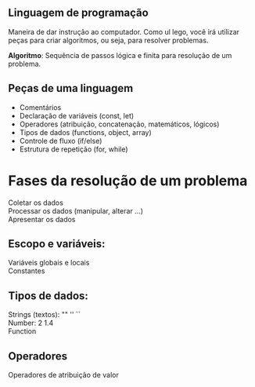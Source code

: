 ## Linguagem de programação

Maneira de dar instrução ao computador.
Como ul lego, você irá utilizar peças para criar algoritmos, ou seja, para resolver problemas.

**Algoritmo**: Sequência de passos lógica e finita para resolução de um problema.

## Peças de uma linguagem

- Comentários
- Declaração de variáveis (const, let)
- Operadores (atribuição, concatenação, matemáticos, lógicos)
- Tipos de dados (functions, object, array)
- Controle de fluxo (if/else)
- Estrutura de repetição (for, while)

# Fases da resolução de um problema

Coletar os dados  
Processar os dados (manipular, alterar ...)  
Apresentar os dados  

## Escopo e variáveis:

Variáveis globais e locais  
Constantes  

## Tipos de dados:

Strings (textos): "" '' ``  
Number: 2 1.4  
Function

## Operadores

Operadores de atribuição de valor  
